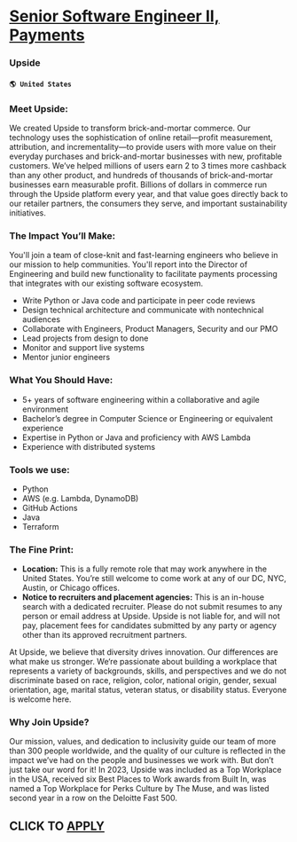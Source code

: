 # [Senior Software Engineer II, Payments](https://www.remotewlb.com/apply/senior-software-engineer-ii-payments)  
### Upside  
#### `🌎 United States`  

### Meet Upside:

We created Upside to transform brick-and-mortar commerce. Our technology uses the sophistication of online retail—profit measurement, attribution, and incrementality—to provide users with more value on their everyday purchases and brick-and-mortar businesses with new, profitable customers. We’ve helped millions of users earn 2 to 3 times more cashback than any other product, and hundreds of thousands of brick-and-mortar businesses earn measurable profit. Billions of dollars in commerce run through the Upside platform every year, and that value goes directly back to our retailer partners, the consumers they serve, and important sustainability initiatives.

### The Impact You’ll Make:

You'll join a team of close-knit and fast-learning engineers who believe in our mission to help communities. You'll report into the Director of Engineering and build new functionality to facilitate payments processing that integrates with our existing software ecosystem.

  * Write Python or Java code and participate in peer code reviews
  * Design technical architecture and communicate with nontechnical audiences
  * Collaborate with Engineers, Product Managers, Security and our PMO
  * Lead projects from design to done
  * Monitor and support live systems
  * Mentor junior engineers

### What You Should Have:

  * 5+ years of software engineering within a collaborative and agile environment
  * Bachelor’s degree in Computer Science or Engineering or equivalent experience
  * Expertise in Python or Java and proficiency with AWS Lambda
  * Experience with distributed systems

### Tools we use:

  * Python
  * AWS (e.g. Lambda, DynamoDB)
  * GitHub Actions
  * Java
  * Terraform

### The Fine Print:

  *  **Location:** This is a fully remote role that may work anywhere in the United States. You’re still welcome to come work at any of our DC, NYC, Austin, or Chicago offices.
  *  **Notice to recruiters and placement agencies:** This is an in-house search with a dedicated recruiter. Please do not submit resumes to any person or email address at Upside. Upside is not liable for, and will not pay, placement fees for candidates submitted by any party or agency other than its approved recruitment partners.

At Upside, we believe that diversity drives innovation. Our differences are what make us stronger. We‘re passionate about building a workplace that represents a variety of backgrounds, skills, and perspectives and we do not discriminate based on race, religion, color, national origin, gender, sexual orientation, age, marital status, veteran status, or disability status. Everyone is welcome here.

### Why Join Upside?

Our mission, values, and dedication to inclusivity guide our team of more than 300 people worldwide, and the quality of our culture is reflected in the impact we’ve had on the people and businesses we work with. But don’t just take our word for it! In 2023, Upside was included as a Top Workplace in the USA, received six Best Places to Work awards from Built In, was named a Top Workplace for Perks Culture by The Muse, and was listed second year in a row on the Deloitte Fast 500.

  
## CLICK TO [APPLY](https://www.remotewlb.com/apply/senior-software-engineer-ii-payments)

